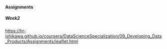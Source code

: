 #### Assignments

##### Week2
https://hr-ishikawa.github.io/coursera/DataScienceSpecialization/09_Developing_Data_Products/Assignments/leaflet.html  
